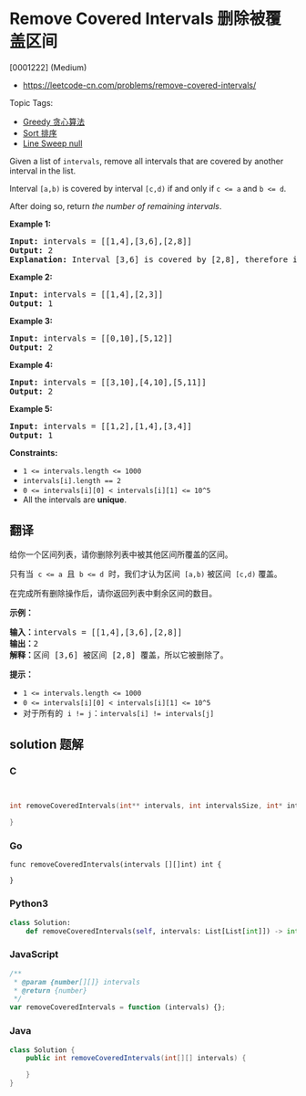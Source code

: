 # Remove Covered Intervals 删除被覆盖区间

[0001222] (Medium)

- https://leetcode-cn.com/problems/remove-covered-intervals/

Topic Tags:

- [Greedy 贪心算法](https://leetcode-cn.com/tag/greedy/)
- [Sort 排序](https://leetcode-cn.com/tag/sort/)
- [Line Sweep null](https://leetcode-cn.com/tag/line-sweep/)

Given a list of `intervals`, remove all intervals that are covered by another interval in the list.

Interval `[a,b)` is covered by interval `[c,d)` if and only if `c <= a` and `b <= d`.

After doing so, return _the number of remaining intervals_.

**Example 1:**

<pre><strong>Input:</strong> intervals = [[1,4],[3,6],[2,8]]
<strong>Output:</strong> 2
<b>Explanation: </b>Interval [3,6] is covered by [2,8], therefore it is removed.
</pre>

**Example 2:**

<pre><strong>Input:</strong> intervals = [[1,4],[2,3]]
<strong>Output:</strong> 1
</pre>

**Example 3:**

<pre><strong>Input:</strong> intervals = [[0,10],[5,12]]
<strong>Output:</strong> 2
</pre>

**Example 4:**

<pre><strong>Input:</strong> intervals = [[3,10],[4,10],[5,11]]
<strong>Output:</strong> 2
</pre>

**Example 5:**

<pre><strong>Input:</strong> intervals = [[1,2],[1,4],[3,4]]
<strong>Output:</strong> 1
</pre>

**Constraints:**

- `1 <= intervals.length <= 1000`
- `intervals[i].length == 2`
- `0 <= intervals[i][0] < intervals[i][1] <= 10^5`
- All the intervals are **unique**.

## 翻译

给你一个区间列表，请你删除列表中被其他区间所覆盖的区间。

只有当  `c <= a`  且  `b <= d`  时，我们才认为区间  `[a,b)` 被区间  `[c,d)` 覆盖。

在完成所有删除操作后，请你返回列表中剩余区间的数目。

**示例：**

<pre><strong>输入：</strong>intervals = [[1,4],[3,6],[2,8]]
<strong>输出：</strong>2
<strong>解释：</strong>区间 [3,6] 被区间 [2,8] 覆盖，所以它被删除了。
</pre>

**提示：**​​​​​​

- `1 <= intervals.length <= 1000`
- `0 <= intervals[i][0] < intervals[i][1] <= 10^5`
- 对于所有的  `i != j`：`intervals[i] != intervals[j]`

## solution 题解

### C

```c


int removeCoveredIntervals(int** intervals, int intervalsSize, int* intervalsColSize){

}
```

### Go

```golang
func removeCoveredIntervals(intervals [][]int) int {

}
```

### Python3

```python
class Solution:
    def removeCoveredIntervals(self, intervals: List[List[int]]) -> int:
```

### JavaScript

```javascript
/**
 * @param {number[][]} intervals
 * @return {number}
 */
var removeCoveredIntervals = function (intervals) {};
```

### Java

```java
class Solution {
    public int removeCoveredIntervals(int[][] intervals) {

    }
}
```
